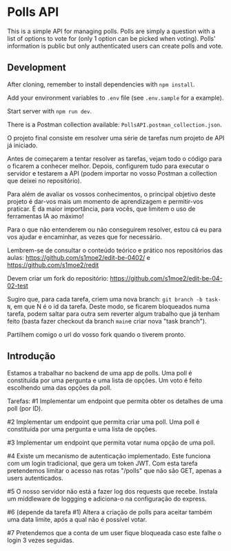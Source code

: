 # Polls API

This is a simple API for managing polls.
Polls are simply a question with a list of options to vote for (only 1 option can be picked when voting).
Polls' information is public but only authenticated users can create polls and vote.

## Development

After cloning, remember to install dependencies with `npm install`.

Add your environment variables to `.env` file (see `.env.sample` for a example).

Start server with `npm run dev`.

There is a Postman collection available: `PollsAPI.postman_collection.json`.

O projeto final consiste em resolver uma série de tarefas num projeto de API já iniciado.

Antes de começarem a tentar resolver as tarefas, vejam todo o código para o ficarem a conhecer melhor. Depois, configurem tudo para executar o servidor e testarem a API (podem importar no vosso Postman a collection que deixei no repositório).

Para além de avaliar os vossos conhecimentos, o principal objetivo deste projeto é dar-vos mais um momento de aprendizagem e permitir-vos praticar. É da maior importância, para vocês, que limitem o uso de ferramentas IA ao máximo!

Para o que não entenderem ou não conseguirem resolver, estou cá eu para vos ajudar e encaminhar, as vezes que for necessário.

Lembrem-se de consultar o conteúdo teórico e prático nos repositórios das aulas: https://github.com/s1moe2/edit-be-0402/ e https://github.com/s1moe2/redit

Devem criar um fork do repositório: https://github.com/s1moe2/edit-be-04-02-test

Sugiro que, para cada tarefa, criem uma nova branch: `git branch -b task-N`, em que N é o id da tarefa. Deste modo, se ficarem bloqueados numa tarefa, podem saltar para outra sem reverter algum trabalho que já tenham feito (basta fazer checkout da branch `main`e criar nova "task branch").

Partilhem comigo o url do vosso fork quando o tiverem pronto.

## Introdução

Estamos a trabalhar no backend de uma app de polls. Uma poll é constituída por uma pergunta e uma lista de opções. Um voto é feito escolhendo uma das opções da poll.

Tarefas:
#1
Implementar um endpoint que permita obter os detalhes de uma poll (por ID).

#2
Implementar um endpoint que permita criar uma poll. Uma poll é constituida por uma pergunta e uma lista de opções.

#3
Implementar um endpoint que permita votar numa opção de uma poll.

#4
Existe um mecanismo de autenticação implementado. Este funciona com um login tradicional, que gera um token JWT. Com esta tarefa pretendemos limitar o acesso nas rotas "/polls" que não são GET, apenas a users autenticados.

#5
O nosso servidor não está a fazer log dos requests que recebe. Instala um middleware de loggging e adiciona-o na configuração do express.

#6
(depende da tarefa #1)
Altera a criação de polls para aceitar também uma data limite, após a qual não é possível votar.

#7
Pretendemos que a conta de um user fique bloqueada caso este falhe o login 3 vezes seguidas.
